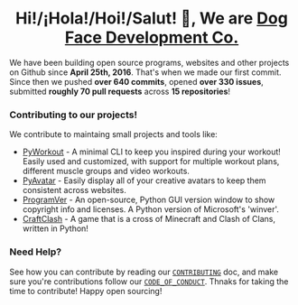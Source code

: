 <h1 align="center">Hi!/¡Hola!/Hoi!/Salut! 👋, We are <a href="https://github.com/Dog-Face-Development">Dog Face Development Co.</a></h1>

We have been building open source programs, websites and other projects on Github since **April 25th, 2016**. That's when we made our first commit. Since then we pushed **over 640 commits**, opened **over 330 issues**, submitted **roughly 70 pull requests** across **15 repositories**!

### Contributing to our projects!

We contribute to maintaing small projects and tools like:

- [PyWorkout](https://github.com/Dog-Face-Development/PyWorkout) - A minimal CLI to keep you inspired during your workout! Easily used and customized, with support for multiple workout plans, different muscle groups and video workouts.
- [PyAvatar](https://github.com/Dog-Face-Development/PyAvatar) - Easily display all of your creative avatars to keep them consistent across websites.
- [ProgramVer](https://github.com/Dog-Face-Development/ProgramVer) - An open-source, Python GUI version window to show copyright info and licenses. A Python version of Microsoft's 'winver'.
- [CraftClash](https://github.com/Dog-Face-Development/Craft-Clash) - A game that is a cross of Minecraft and Clash of Clans, written in Python!

### Need Help?

See how you can contribute by reading our [`CONTRIBUTING`](https://github.com/Dog-Face-Development/.github/blob/main/CONTRIBUTING.md) doc, and make sure you're contributions follow our [`CODE_OF_CONDUCT`](https://github.com/Dog-Face-Development/.github/blob/main/CODE_OF_CONDUCT.md). Thnaks for taking the time to contribute! Happy open sourcing!
